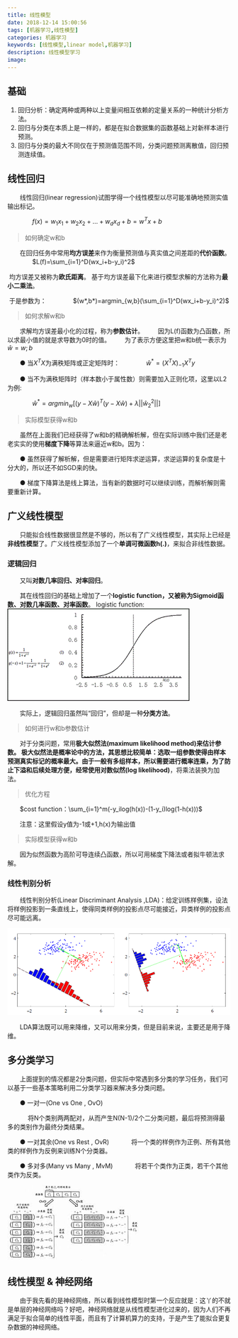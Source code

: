 ```yaml
---
title: 线性模型
date: 2018-12-14 15:00:56
tags: [机器学习,线性模型]
categories: 机器学习
keywords: [线性模型,linear model,机器学习]
description: 线性模型学习
image:
---
```




## 基础

1. 回归分析：确定两种或两种以上变量间相互依赖的定量关系的一种统计分析方法。
2. 回归与分类在本质上是一样的，都是在拟合数据集的函数基础上对新样本进行预测。
3. 回归与分类的最大不同仅在于预测值范围不同，分类问题预测离散值，回归预测连续值。



## 线性回归

　　线性回归(linear regression)试图学得一个线性模型以尽可能准确地预测实值输出标记。

　　　　$f(x) = w_1x_1+w_2x_2+...+w_dx_d+b=w^Tx+b$ 

> 如何确定w和b	

　　在回归任务中常用**均方误差**来作为衡量预测值与真实值之间差距的**代价函数**。
　　　　$L(f)=\sum_{i=1}^D(wx_i+b-y_i)^2$

​	均方误差又被称为**欧氏距离**。 基于均方误差最下化来进行模型求解的方法称为**最小二乘法**。

​	于是参数为：
　　　　$(w*,b*)=argmin_{w,b}(\sum_{i=1}^D(wx_i+b-y_i)^2)$



> 如何求解w和b

　　求解均方误差最小化的过程，称为**参数估计**。
　　因为L(f)函数为凸函数，所以求最小值的就是求导数为0时的值。
　　为了表示方便这里把w和b统一表示为$\widehat{w}={w;b}$

　　● 当$X^TX$为满秩矩阵或正定矩阵时：
　　　　$\widehat{w}^*=(X^TX)_{-1}X^Ty$

　　● 当不为满秩矩阵时（样本数小于属性数）则需要加入正则化项，这里以L2为例:

　　　　$\widehat{w}^*=argmin_{w}[(y-X\widehat{w})^T(y-X\widehat{w})+\lambda||\widehat{w}^2_2||]$



> 实际模型获得w和b

　　虽然在上面我们已经获得了w和b的精确解析解，但在实际训练中我们还是老老实实的使用**梯度下降**等算法来逼近w和b。因为：

　　● 虽然获得了解析解，但是需要进行矩阵求逆运算，求逆运算的复杂度是十分大的，所以还不如SGD来的快。

　　● 梯度下降算法是线上算法，当有新的数据时可以继续训练，而解析解则需要重新计算。



## 广义线性模型

　　只能拟合线性数据很显然是不够的，所以有了广义线性模型，其实际上已经是**非线性模型**了。
​	广义线性模型添加了一个**单调可微函数h(.)**，来拟合非线性数据。



### 逻辑回归

　　又叫**对数几率回归、对率回归**。

　　其在线性回归的基础上增加了一个**logistic function，又被称为Sigmoid函数、对数几率函数、对率函数**。
​		logistic function:   ![](线性模型/1.jpg)

　　实际上，逻辑回归虽然叫“回归”，但却是一种**分类方法**。

> 如何进行w和b参数估计

　　对于分类问题，常用**极大似然法(maximum likelihood method)**来估计参数。
​	极大似然法是概率论中的方法，其思想比较简单：选取一组参数使得由样本预测真实标记的概率最大。由于一般有多组样本，所以需要进行概率连乘，为了防止下溢和后续处理方便，经常使用**对数似然(log likelihood)**，将乘法装换为加法。

> 优化方程

　　$cost function：\sum_{i=1}^m(-y_ilog(h(x))-(1-y_i)log(1-h(x)))$ 	

　　注意：这里假设y值为-1或+1,h(x)为输出值

> 实际模型获得w和b

　　因为似然函数为高阶可导连续凸函数，所以可用梯度下降法或者拟牛顿法求解。



### 线性判别分析

　　线性判别分析(Linear Discriminant Analysis ,LDA)：给定训练样例集，设法将样例投影到一条直线上，使得同类样例的投影点尽可能接近，异类样例的投影点尽可能远离。

![](线性模型/2.png)

　　LDA算法既可以用来降维，又可以用来分类，但是目前来说，主要还是用于降维。



## 多分类学习

　　上面提到的情况都是2分类问题，但实际中常遇到多分类的学习任务，我们可以基于一些基本策略利用二分类学习器来解决多分类问题。

　　● 一对一(One vs One , OvO)

　　　 将N个类别两两配对，从而产生N(N-1)/2个二分类问题，最后将预测得最多的类别作为最终分类结果。

　　● 一对其余(One vs Rest , OvR)
　　　 将一个类的样例作为正例、所有其他类的样例作为反例来训练N个分类器。

　　● 多对多(Many vs Many , MvM)
　　　 将若干个类作为正类，若干个其他类作为反类。

![](线性模型/3.jpg)

## 线性模型 & 神经网络

　　由于我先看的是神经网络，所以看到线性模型时第一个反应就是：这丫的不就是单层的神经网络吗？
​	好吧，神经网络就是从线性模型进化过来的，因为人们不再满足于拟合简单的线性平面，而且有了计算机算力的支持，于是产生了能拟合更复杂数据的神经网络。


